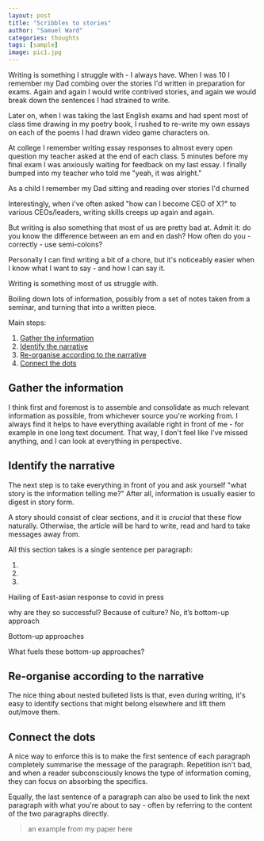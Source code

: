```yaml
---
layout: post
title: "Scribbles to stories"
author: "Samuel Ward"
categories: thoughts
tags: [sample]
image: pic1.jpg
---
```


Writing is something I struggle with - I always have. When I was 10 I remember my Dad combing over the stories I'd written in preparation for exams. Again and again I would write contrived stories, and again we would break down the sentences I had strained to write.

Later on, when I was taking the last English exams and had spent most of class time drawing in my poetry book, I rushed to re-write my own essays on each of the poems I had drawn video game characters on. 

At college I remember writing essay responses to almost every open question my teacher asked at the end of each class. 5 minutes before my final exam I was anxiously waiting for feedback on my last essay. I finally bumped into my teacher who told me "yeah, it was alright."

As a child I remember my Dad sitting and reading over stories I'd churned



Interestingly, when i've often asked "how can I become CEO of X?" to various CEOs/leaders, writing skills creeps up again and again.

But writing is also something that most of us are pretty bad at. Admit it: do you know the difference between an em and en dash? How often do you - correctly - use semi-colons? 

Personally I can find writing a bit of a chore, but it's noticeably easier when I know what I want to say - and how I can say it.


Writing is something most of us struggle with.

Boiling down lots of information, possibly from a set of notes taken from a seminar, and turning that into a written piece.

Main steps:

1. [Gather the information](#gather-the-information)
2. [Identify the narrative](#identify-the-narrative)
3. [Re-organise according to the narrative](#re-organise-according-to-the-narrative)
4. [Connect the dots](#connect-the-dots)

## Gather the information

I think first and foremost is to assemble and consolidate as much relevant information as possible, from whichever source you're working from. I always find it helps to have everything available right in front of me - for example in one long text document. That way, I don't feel like I've missed anything, and I can look at everything in perspective.

## Identify the narrative

The next step is to take everything in front of you and ask yourself "what story is the information telling me?" After all, information is usually easier to digest in story form. 

A story should consist of clear sections, and it is _crucial_ that these flow naturally. Otherwise, the article will be hard to write, read and hard to take messages away from.

All this section takes is a single sentence per paragraph:

1. 
2. 
3. 

Hailing of East-asian response to covid in press  

why are they so successful? Because of culture? No, it’s bottom-up approach 

Bottom-up approaches 

What fuels these bottom-up approaches? 

## Re-organise according to the narrative

The nice thing about nested bulleted lists is that, even during writing, it's easy to identify sections that might belong elsewhere and lift them out/move them.

## Connect the dots

A nice way to enforce this is to make the first sentence of each paragraph completely summarise the message of the paragraph. Repetition isn't bad, and when a reader subconsciously knows the type of information coming, they can focus on absorbing the specifics. 

Equally, the last sentence of a paragraph can also be used to link the next paragraph with what you're about to say - often by referring to the content of the two paragraphs directly.

> an example from my paper here